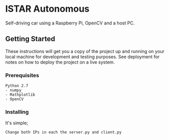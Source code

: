 # ISTAR Autonomous

Self-driving car using a Raspberry Pi, OpenCV and a host PC.

## Getting Started

These instructions will get you a copy of the project up and running on your local machine for development and testing purposes. See deployment for notes on how to deploy the project on a live system.

### Prerequisites

 ```
Python 2.7
 - numpy
 - Mathplotlib
 - OpenCV
```

### Installing

It's simple;
```
Change both IPs in each the server.py and client.py
```




